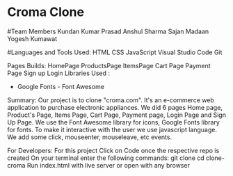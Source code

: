 # Croma Clone

#Team Members
Kundan Kumar Prasad
Anshul Sharma
Sajan Madaan
Yogesh Kumawat

#Languages and Tools Used:
HTML
CSS
JavaScript
Visual Studio Code
Git

Pages Builds:
HomePage
ProductsPage
ItemsPage
Cart Page
Payment Page
Sign up
Login
Libraries Used :
- Google Fonts - Font Awesome

Summary:
Our project is to clone "croma.com". It's an e-commerce web application to purchase electronic appliances. We did 6 pages Home page, Product's Page, Items Page, Cart Page, Payment page, Login Page and Sign Up Page. We use the Font Awesome library for icons, Google Fonts library for fonts. To make it interactive with the user we use javascript language. We add some click, mouseenter, mouseleave, etc events.

For Developers:
For this project
Click on Code once the respective repo is created
On your terminal enter the following commands:
git clone <https link>
cd clone-croma
Run index.html with live server or open with any browser



